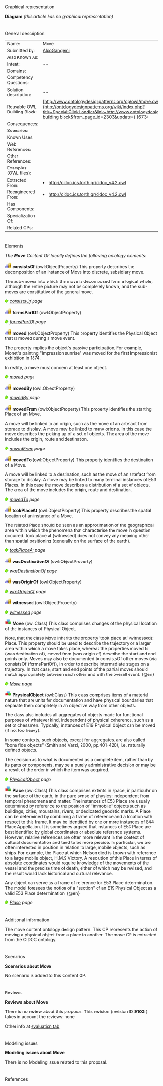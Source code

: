 # 

 Graphical representation



__Diagram__ 
_(this article has no graphical representation)_ 




# 

 General description




|  |  |
| --- | --- |
|  Name:  |  Move  |
|  Submitted by:  | [AldoGangemi](../User/AldoGangemi "User:AldoGangemi")  |
|  Also Known As:  |  |
|  Intent:  |  --  |
|  Domains:  |  |
|  Competency Questions:  |  |
|  Solution description:  |  --  |
|  Reusable OWL Building Block:  | [http://www.ontologydesignpatterns.org/cp/owl/move.owl](http://ontologydesignpatterns.org/wiki/index.php?title=Special:ClickHandler&link=http://www.ontologydesignpatterns.org/cp/owl/move.owl&message=OWL building block&from_page_id=2303&update=)  (673)  |
|  Consequences:  |  |
|  Scenarios:  |  |
|  Known Uses:  |  |
|  Web References:  |  |
|  Other References:  |  |
|  Examples (OWL files):  |  |
|  Extracted From:  | <li><a class="external free" href="http://cidoc.ics.forth.gr/cidoc_v4.2.owl" rel="nofollow" title="http://cidoc.ics.forth.gr/cidoc_v4.2.owl">        http://cidoc.ics.forth.gr/cidoc_v4.2.owl       </a></li> |
|  Reengineered From:  | <li><a class="external free" href="http://cidoc.ics.forth.gr/cidoc_v4.2.owl" rel="nofollow" title="http://cidoc.ics.forth.gr/cidoc_v4.2.owl">        http://cidoc.ics.forth.gr/cidoc_v4.2.owl       </a></li> |
|  Has Components:  |  |
|  Specialization Of:  |  |
|  Related CPs:  |  |



  





# 

 Elements



_The
 __Move__ 
 Content OP locally defines the following ontology elements:_ 





[![ObjectProperty](public/images/thumb/c/c3/ObjectProperty.gif/20px-ObjectProperty.gif)](../Image/ObjectProperty.gif "ObjectProperty")
__consistsOf__ 
 (owl:ObjectProperty) This property describes the decomposition of an instance of Move into discrete, subsidiary move.
 
  





 The sub-moves into which the move is decomposed form a logical whole, although the entire picture may not be completely known, and the sub-moves are constitutive of the general move.
 



[![](public/images/thumb/8/87/ArrowRight.gif/11px-ArrowRight.gif)](../Image/ArrowRight.gif "ArrowRight.gif")
_[consistsOf](../Submissions/Move/consistsOf "Submissions:Move/consistsOf") 
 page_ 



[![ObjectProperty](public/images/thumb/c/c3/ObjectProperty.gif/20px-ObjectProperty.gif)](../Image/ObjectProperty.gif "ObjectProperty")
__formsPartOf__ 
 (owl:ObjectProperty)
 
[![](public/images/thumb/8/87/ArrowRight.gif/11px-ArrowRight.gif)](../Image/ArrowRight.gif "ArrowRight.gif")
_[formsPartOf](../Submissions/Move/formsPartOf "Submissions:Move/formsPartOf") 
 page_ 



[![ObjectProperty](public/images/thumb/c/c3/ObjectProperty.gif/20px-ObjectProperty.gif)](../Image/ObjectProperty.gif "ObjectProperty")
__moved__ 
 (owl:ObjectProperty) This property identifies the Physical Object that is moved during a move event.
 
  





 The property implies the object's passive participation. For example, Monet's painting "Impression sunrise" was moved for the first Impressionist exhibition in 1874.
 



 In reality, a move must concern at least one object.
 



[![](public/images/thumb/8/87/ArrowRight.gif/11px-ArrowRight.gif)](../Image/ArrowRight.gif "ArrowRight.gif")
_[moved](../Submissions/Move/moved "Submissions:Move/moved") 
 page_ 



[![ObjectProperty](public/images/thumb/c/c3/ObjectProperty.gif/20px-ObjectProperty.gif)](../Image/ObjectProperty.gif "ObjectProperty")
__movedBy__ 
 (owl:ObjectProperty)
 
[![](public/images/thumb/8/87/ArrowRight.gif/11px-ArrowRight.gif)](../Image/ArrowRight.gif "ArrowRight.gif")
_[movedBy](../Submissions/Move/movedBy "Submissions:Move/movedBy") 
 page_ 



[![ObjectProperty](public/images/thumb/c/c3/ObjectProperty.gif/20px-ObjectProperty.gif)](../Image/ObjectProperty.gif "ObjectProperty")
__movedFrom__ 
 (owl:ObjectProperty) This property identifies the starting Place of an Move.
 
  





 A move will be linked to an origin, such as the move of an artefact from storage to display. A move may be linked to many origins. In this case the move describes the picking up of a set of objects. The area of the move includes the origin, route and destination.
 



[![](public/images/thumb/8/87/ArrowRight.gif/11px-ArrowRight.gif)](../Image/ArrowRight.gif "ArrowRight.gif")
_[movedFrom](../Submissions/Move/movedFrom "Submissions:Move/movedFrom") 
 page_ 



[![ObjectProperty](public/images/thumb/c/c3/ObjectProperty.gif/20px-ObjectProperty.gif)](../Image/ObjectProperty.gif "ObjectProperty")
__movedTo__ 
 (owl:ObjectProperty) This property identifies the destination of a Move.
 
  





 A move will be linked to a destination, such as the move of an artefact from storage to display. A move may be linked to many terminal instances of E53 Places. In this case the move describes a distribution of a set of objects. The area of the move includes the origin, route and destination.
 



[![](public/images/thumb/8/87/ArrowRight.gif/11px-ArrowRight.gif)](../Image/ArrowRight.gif "ArrowRight.gif")
_[movedTo](../Submissions/Move/movedTo "Submissions:Move/movedTo") 
 page_ 



[![ObjectProperty](public/images/thumb/c/c3/ObjectProperty.gif/20px-ObjectProperty.gif)](../Image/ObjectProperty.gif "ObjectProperty")
__tookPlaceAt__ 
 (owl:ObjectProperty) This property describes the spatial location of an instance of a Move.
 
  





 The related Place should be seen as an approximation of the geographical area within which the phenomena that characterise the move in question occurred. took place at (witnessed) does not convey any meaning other than spatial positioning (generally on the surface of the earth).
 



[![](public/images/thumb/8/87/ArrowRight.gif/11px-ArrowRight.gif)](../Image/ArrowRight.gif "ArrowRight.gif")
_[tookPlaceAt](../Submissions/Move/tookPlaceAt "Submissions:Move/tookPlaceAt") 
 page_ 



[![ObjectProperty](public/images/thumb/c/c3/ObjectProperty.gif/20px-ObjectProperty.gif)](../Image/ObjectProperty.gif "ObjectProperty")
__wasDestinationOf__ 
 (owl:ObjectProperty)
 
[![](public/images/thumb/8/87/ArrowRight.gif/11px-ArrowRight.gif)](../Image/ArrowRight.gif "ArrowRight.gif")
_[wasDestinationOf](../Submissions/Move/wasDestinationOf "Submissions:Move/wasDestinationOf") 
 page_ 



[![ObjectProperty](public/images/thumb/c/c3/ObjectProperty.gif/20px-ObjectProperty.gif)](../Image/ObjectProperty.gif "ObjectProperty")
__wasOriginOf__ 
 (owl:ObjectProperty)
 
[![](public/images/thumb/8/87/ArrowRight.gif/11px-ArrowRight.gif)](../Image/ArrowRight.gif "ArrowRight.gif")
_[wasOriginOf](../Submissions/Move/wasOriginOf "Submissions:Move/wasOriginOf") 
 page_ 



[![ObjectProperty](public/images/thumb/c/c3/ObjectProperty.gif/20px-ObjectProperty.gif)](../Image/ObjectProperty.gif "ObjectProperty")
__witnessed__ 
 (owl:ObjectProperty)
 
[![](public/images/thumb/8/87/ArrowRight.gif/11px-ArrowRight.gif)](../Image/ArrowRight.gif "ArrowRight.gif")
_[witnessed](../Submissions/Move/witnessed "Submissions:Move/witnessed") 
 page_ 



[![Class](public/images/thumb/2/27/Class.gif/20px-Class.gif)](../Image/Class.gif "Class")
__Move__ 
 (owl:Class) This class comprises changes of the physical location of the instances of Physical Object.
 
  





 Note, that the class Move inherits the property 'took place at' (witnessed): Place. This property should be used to describe the trajectory or a larger area within which a move takes place, whereas the properties moved to (was destination of), moved from (was origin of) describe the start and end points only. Moves may also be documented to consistsOf other moves (via consistsOf (formsPartOf)), in order to describe intermediate stages on a trajectory. In that case, start and end points of the partial moves should match appropriately between each other and with the overall event. {@en}
 



[![](public/images/thumb/8/87/ArrowRight.gif/11px-ArrowRight.gif)](../Image/ArrowRight.gif "ArrowRight.gif")
_[Move](../Submissions/Move/Move "Submissions:Move/Move") 
 page_ 



[![Class](public/images/thumb/2/27/Class.gif/20px-Class.gif)](../Image/Class.gif "Class")
__PhysicalObject__ 
 (owl:Class) This class comprises items of a material nature that are units for documentation and have physical boundaries that separate them completely in an objective way from other objects.
 
  





 The class also includes all aggregates of objects made for functional purposes of whatever kind, independent of physical coherence, such as a set of chessmen. Typically, instances of E19 Physical Object can be moved (if not too heavy).
 



  





 In some contexts, such objects, except for aggregates, are also called "bona fide objects" (Smith and Varzi, 2000, pp.401-420), i.e. naturally defined objects.
 



  





 The decision as to what is documented as a complete item, rather than by its parts or components, may be a purely administrative decision or may be a result of the order in which the item was acquired.
 



[![](public/images/thumb/8/87/ArrowRight.gif/11px-ArrowRight.gif)](../Image/ArrowRight.gif "ArrowRight.gif")
_[PhysicalObject](../Submissions/Move/PhysicalObject "Submissions:Move/PhysicalObject") 
 page_ 



[![Class](public/images/thumb/2/27/Class.gif/20px-Class.gif)](../Image/Class.gif "Class")
__Place__ 
 (owl:Class) This class comprises extents in space, in particular on the surface of the earth, in the pure sense of physics: independent from temporal phenomena and matter. The instances of E53 Place are usually determined by reference to the position of "immobile" objects such as buildings, cities, mountains, rivers, or dedicated geodetic marks. A Place can be determined by combining a frame of reference and a location with respect to this frame. It may be identified by one or more instances of E44 Place Appellation. It is sometimes argued that instances of E53 Place are best identified by global coordinates or absolute reference systems. However, relative references are often more relevant in the context of cultural documentation and tend to be more precise. In particular, we are often interested in position in relation to large, mobile objects, such as ships. For example, the Place at which Nelson died is known with reference to a large mobile object, H.M.S Victory. A resolution of this Place in terms of absolute coordinates would require knowledge of the movements of the vessel and the precise time of death, either of which may be revised, and the result would lack historical and cultural relevance.
 
 Any object can serve as a frame of reference for E53 Place determination. The model foresees the notion of a "section" of an E19 Physical Object as a valid E53 Place determination. {@en}
 



[![](public/images/thumb/8/87/ArrowRight.gif/11px-ArrowRight.gif)](../Image/ArrowRight.gif "ArrowRight.gif")
_[Place](../Submissions/Move/Place "Submissions:Move/Place") 
 page_ 


# 

 Additional information



 The move content ontology design pattern. This CP represents the action of moving a physical object from a place to another. The move CP is extracted from the CIDOC ontology.
 



# 

 Scenarios




__Scenarios about Move__ 


 No scenario is added to this Content OP.
 




# 

 Reviews




__Reviews about Move__ 


 There is no review about this proposal.
This revision (revision ID
 __9103__ 
 ) takes in account the reviews: none
 



 Other info at
 [evaluation tab](http://ontologydesignpatterns.org/wiki/index.php?title=Submissions:Move&action=evaluation "http://ontologydesignpatterns.org/wiki/index.php?title=Submissions:Move&action=evaluation") 





  





# 

 Modeling issues




__Modeling issues about Move__ 


 There is no Modeling issue related to this proposal.
 




  





# 

 References